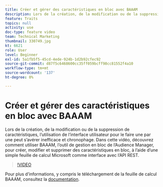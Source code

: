 ```yaml
---
title: Créer et gérer des caractéristiques en bloc avec BAAAM
description: Lors de la création, de la modification ou de la suppression de caractéristiques, l’utilisation de l’interface utilisateur pour le faire une par une peut s’avérer inefficace et chronophage. Dans cette vidéo, découvrez comment utiliser BAAAM, l’outil de gestion en bloc de l’Audience Manager, pour créer, modifier et supprimer des caractéristiques en bloc, à l’aide d’une simple feuille de calcul Microsoft comme interface avec l’API REST.
feature: Traits
topics: null
activity: use
doc-type: feature video
team: Technical Marketing
thumbnail: 330749.jpg
kt: 6621
role: User
level: Beginner
exl-id: 5a1fb5f5-45cd-4ede-924b-1d2b92cfec92
source-git-commit: d87f5c6468600cc35ff059bcff98cc81552f4a10
workflow-type: tm+mt
source-wordcount: '137'
ht-degree: 0%

---
```


# Créer et gérer des caractéristiques en bloc avec BAAAM

Lors de la création, de la modification ou de la suppression de caractéristiques, l’utilisation de l’interface utilisateur pour le faire une par une peut s’avérer inefficace et chronophage. Dans cette vidéo, découvrez comment utiliser BAAAM, l’outil de gestion en bloc de l’Audience Manager, pour créer, modifier et supprimer des caractéristiques en bloc, à l’aide d’une simple feuille de calcul Microsoft comme interface avec l’API REST.

>[!VIDEO](https://video.tv.adobe.com/v/330749/?quality=12&learn=on)

Pour plus d’informations, y compris le téléchargement de la feuille de calcul BAAAM, consultez la [documentation](https://experienceleague.adobe.com/docs/audience-manager/user-guide/reference/bulk-management-tools/bulk-management-intro.html?lang=en#reference).
